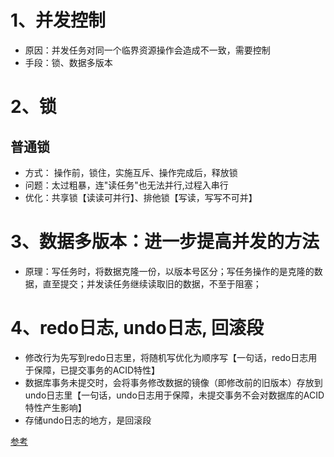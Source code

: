 # 1、并发控制
- 原因：并发任务对同一个临界资源操作会造成不一致，需要控制
- 手段：锁、数据多版本

# 2、锁
## 普通锁
- 方式： 操作前，锁住，实施互斥、操作完成后，释放锁
- 问题：太过粗暴，连"读任务"也无法并行,过程入串行
- 优化：共享锁【读读可并行】、排他锁【写读，写写不可并】

# 3、数据多版本：进一步提高并发的方法
- 原理：写任务时，将数据克隆一份，以版本号区分；写任务操作的是克隆的数据，直至提交；并发读任务继续读取旧的数据，不至于阻塞；

# 4、redo日志, undo日志, 回滚段
- 修改行为先写到redo日志里，将随机写优化为顺序写【一句话，redo日志用于保障，已提交事务的ACID特性】
- 数据库事务未提交时，会将事务修改数据的镜像（即修改前的旧版本）存放到undo日志里【一句话，undo日志用于保障，未提交事务不会对数据库的ACID特性产生影响】
- 存储undo日志的地方，是回滚段


[参考](https://mp.weixin.qq.com/s?__biz=MjM5ODYxMDA5OQ==&mid=2651967047&idx=1&sn=b605fe50e6dd74ecad659c464a0e29ee&chksm=bd2d7b9b8a5af28d35c13e469e8e2c6a7082f00e608fd52d999fc0f7a6aec016faf2a8d748fa&scene=178&cur_album_id=1527905183115116544#rd)